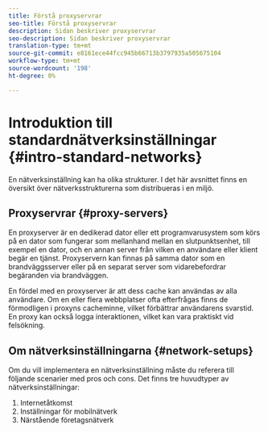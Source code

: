 ```yaml
---
title: Förstå proxyservrar
seo-title: Förstå proxyservrar
description: Sidan beskriver proxyservrar
seo-description: Sidan beskriver proxyservrar
translation-type: tm+mt
source-git-commit: e8161ece44fcc945b66713b3797935a505675104
workflow-type: tm+mt
source-wordcount: '198'
ht-degree: 0%

---
```



# Introduktion till standardnätverksinställningar {#intro-standard-networks}

En nätverksinställning kan ha olika strukturer. I det här avsnittet finns en översikt över nätverksstrukturerna som distribueras i en miljö.

## Proxyservrar {#proxy-servers}

En proxyserver är en dedikerad dator eller ett programvarusystem som körs på en dator som fungerar som mellanhand mellan en slutpunktsenhet, till exempel en dator, och en annan server från vilken en användare eller klient begär en tjänst. Proxyservern kan finnas på samma dator som en brandväggsserver eller på en separat server som vidarebefordrar begäranden via brandväggen.

En fördel med en proxyserver är att dess cache kan användas av alla användare. Om en eller flera webbplatser ofta efterfrågas finns de förmodligen i proxyns cacheminne, vilket förbättrar användarens svarstid. En proxy kan också logga interaktionen, vilket kan vara praktiskt vid felsökning.

## Om nätverksinställningarna {#network-setups}

Om du vill implementera en nätverksinställning måste du referera till följande scenarier med pros och cons. Det finns tre huvudtyper av nätverksinställningar:

1. Internetåtkomst
1. Inställningar för mobilnätverk
1. Närstående företagsnätverk

